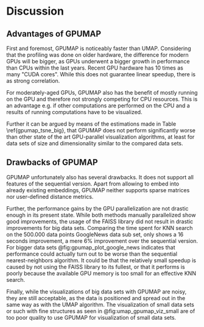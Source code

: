 # Discussion

## Advantages of GPUMAP
First and foremost, GPUMAP is noticeably faster than UMAP.
Considering that the profiling was done on older hardware, the difference for modern GPUs will be bigger, as GPUs underwent a bigger growth in performance than CPUs within the last years.
Recent GPU hardware has 10 times as many "CUDA cores".
While this does not guarantee linear speedup, there is as strong correlation.

For moderately-aged GPUs, GPUMAP also has the benefit of mostly running on the GPU and therefore not strongly competing for CPU resources.
This is an advantage e.g. if other computations are performed on the CPU and a results of running computations have to be visualized.

Further it can be argued by means of the estimations made in Table \ref{gpumap_tsne_big}, that GPUMAP does not perform significantly worse than other state of the art GPU-parallel visualization algorithms, at least for data sets of size and dimensionality similar to the compared data sets.

## Drawbacks of GPUMAP
GPUMAP unfortunately also has several drawbacks.
It does not support all features of the sequential version.
Apart from allowing to embed into already existing embeddings, GPUMAP neither supports sparse matrices nor user-defined distance metrics.

Further, the performance gains by the GPU parallelization are not drastic enough in its present state.
While both methods manually parallelized show good improvements, the usage of the FAISS library did not result in drastic improvements for big data sets.
Comparing the time spent for KNN search on the 500.000 data points GoogleNews data sub set, only shows a 16 seconds improvement, a mere 6% improvement over the sequential version.
For bigger data sets @fig:gpumap_plot_google_news indicates that performance could actually turn out to be worse than the sequential nearest-neighbors algorithm.
It could be that the relatively small speedup is caused by not using the FAISS library to its fullest, or that it performs is poorly because the available GPU memory is too small for an effective KNN search.

Finally, while the visualizations of big data sets with GPUMAP are noisy, they are still acceptable, as the data is positioned and spread out in the same way as with the UMAP algorithm.
The visualization of small data sets or such with fine structures as seen in @fig:umap_gpumap_viz_small are of too poor quality to use GPUMAP for visualization of small data sets.

